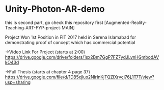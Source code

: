# Unity-Photon-AR-demo

this is second part, go check this repository first [Augmented-Reality-Teaching-ART-FYP-project-MAIN]

Project Won 1st Position in FIT 2017 held in Serena Islamabad for demonstrating proof of concept which has commercial potential


->Video Link For Project (starts at 2:00)
https://drive.google.com/drive/folders/1sx2Bm7GgP7FZ7ydJLvnHGmbodAVkO43d

->Full Thesis (starts at chapter 4 page 37) 
https://drive.google.com/file/d/1D85xjluo2NlrInKjTQZIXrvcj76L1T7T/view?usp=sharing
